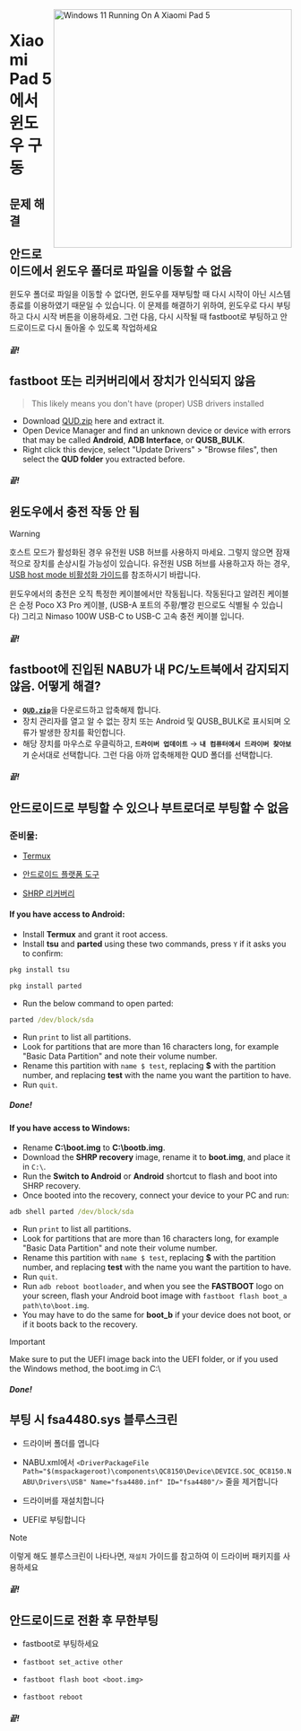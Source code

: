 <img align="right" src="https://raw.githubusercontent.com/erdilS/Port-Windows-11-Xiaomi-Pad-5/main/nabu.png" width="425" alt="Windows 11 Running On A Xiaomi Pad 5">

# Xiaomi Pad 5 에서 윈도우 구동

## 문제 해결

## 안드로이드에서 윈도우 폴더로 파일을 이동할 수 없음

윈도우 폴더로 파일을 이동할 수 없다면, 윈도우를 재부팅할 때 다시 시작이 아닌 시스템 종료를 이용하였기 때문일 수 있습니다. 이 문제를 해결하기 위하여, 윈도우로 다시 부팅하고 다시 시작 버튼을 이용하세요. 그런 다음, 다시 시작될 때 fastboot로 부팅하고 안드로이드로 다시 돌아올 수 있도록 작업하세요 

##### 끝!
## fastboot 또는 리커버리에서 장치가 인식되지 않음
> This likely means you don't have (proper) USB drivers installed
- Download [QUD.zip](https://github.com/n00b69/woa-betalm/releases/download/Qfil/QUD.zip) here and extract it.
- Open Device Manager and find an unknown device or device with errors that may be called **Android**, **ADB Interface**, or **QUSB_BULK**.
- Right click this devjce, select "Update Drivers" > "Browse files", then select the **QUD folder** you extracted before.

##### 끝!

## 윈도우에서 충전 작동 안 됨
> [!WARNING]
> 호스트 모드가 활성화된 경우 유전원 USB 허브를 사용하지 마세요. 그렇지 않으면 잠재적으로 장치를 손상시킬 가능성이 있습니다. 유전원 USB 허브를 사용하고자 하는 경우, [USB host mode 비활성화 가이드](/guide/Korean/Additional-materials-ko.md#usb-호스트-모드-비활성화)를 참조하시기 바랍니다.

윈도우에서의 충전은 오직 특정한 케이블에서만 작동됩니다. 작동된다고 알려진 케이블은 순정 Poco X3 Pro 케이블, (USB-A 포트의 주황/빨강 핀으로도 식별될 수 있습니다) 그리고 Nimaso 100W USB-C to USB-C 고속 충전 케이블 입니다.

##### 끝!

## fastboot에 진입된 NABU가 내 PC/노트북에서 감지되지 않음. 어떻게 해결?
- [**`QUD.zip`**](https://github.com/n00b69/woa-betalm/releases/download/Qfil/QUD.zip)을 다운로드하고 압축해제 합니다.
- 장치 관리자를 열고 알 수 없는 장치 또는 Android 및 QUSB_BULK로 표시되며 오류가 발생한 장치를 확인합니다.
- 해당 장치를 마우스로 우클릭하고, **```드라이버 업데이트```** → **`내 컴퓨터에서 드라이버 찾아보기`** 순서대로 선택합니다. 그런 다음 아까 압축해제한 QUD 폴더를 선택합니다.

##### 끝!


## 안드로이드로 부팅할 수 있으나 부트로더로 부팅할 수 없음

### 준비물:
- [Termux](https://play.google.com/store/apps/details?id=com.termux)

- [안드로이드 플랫폼 도구](https://developer.android.com/studio/releases/platform-tools)

- [SHRP 리커버리](https://github.com/erdilS/Port-Windows-11-Xiaomi-Pad-5/releases/download/1.0/SHRP.img)

#### If you have access to Android:
- Install **Termux** and grant it root access.
- Install **tsu** and **parted** using these two commands, press `Y` if it asks you to confirm:
```cmd
pkg install tsu
```
```cmd
pkg install parted
```
- Run the below command to open parted:
```cmd
parted /dev/block/sda
```
- Run ```print``` to list all partitions.
- Look for partitions that are more than 16 characters long, for example "Basic Data Partition" and note their volume number.
- Rename this partition with ```name $ test```, replacing **$** with the partition number, and replacing **test** with the name you want the partition to have.
- Run ```quit```.

##### Done!


#### If you have access to Windows:
- Rename **C:\boot.img** to **C:\bootb.img**.
- Download the **SHRP recovery** image, rename it to **boot.img**, and place it in `C:\`.
- Run the **Switch to Android** or **Android** shortcut to flash and boot into SHRP recovery.
- Once booted into the recovery, connect your device to your PC and run:
```cmd
adb shell parted /dev/block/sda
```
- Run ```print``` to list all partitions.
- Look for partitions that are more than 16 characters long, for example "Basic Data Partition" and note their volume number.
- Rename this partition with ```name $ test```, replacing **$** with the partition number, and replacing **test** with the name you want the partition to have.
- Run ```quit```.
- Run ```adb reboot bootloader```, and when you see the **FASTBOOT** logo on your screen, flash your Android boot image with ```fastboot flash boot_a path\to\boot.img```.
- You may have to do the same for **boot_b** if your device does not boot, or if it boots back to the recovery.

> [!important]
> Make sure to put the UEFI image back into the UEFI folder, or if you used the Windows method, the boot.img in C:\

##### Done!

## 부팅 시 fsa4480.sys 블루스크린
- 드라이버 폴더를 엽니다

- NABU.xml에서 ```<DriverPackageFile Path="$(mspackageroot)\components\QC8150\Device\DEVICE.SOC_QC8150.NABU\Drivers\USB" Name="fsa4480.inf" ID="fsa4480"/>``` 줄을 제거합니다

- 드라이버를 재설치합니다

- UEFI로 부팅합니다
> [!NOTE]
> 이렇게 해도 블루스크린이 나타나면, `재설치` 가이드를 참고하여 이 드라이버 패키지를 사용하세요 

##### 끝!

## 안드로이드로 전환 후 무한부팅
- fastboot로 부팅하세요

- ```fastboot set_active other```

- ```fastboot flash boot <boot.img>```

- ```fastboot reboot```

##### 끝!

















